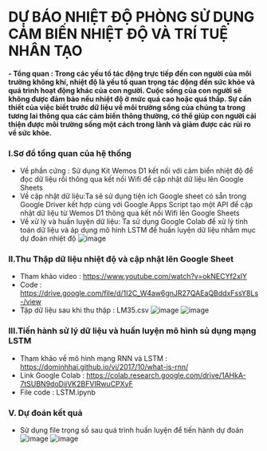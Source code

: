 # DỰ BÁO NHIỆT ĐỘ PHÒNG SỬ DỤNG CẢM BIẾN NHIỆT ĐỘ VÀ TRÍ TUỆ NHÂN TẠO
#### - Tổng quan : Trong các yếu tố tác động trực tiếp đến con người của môi trường không khí, nhiệt độ là yếu tố quan trọng tác động đến sức khỏe và quá trình hoạt động khác của con người. Cuộc sống của con người sẽ không được đảm bảo nếu nhiệt độ ở mức quá cao hoặc quá thấp. Sự cần thiết của việc biết trước dữ liệu về môi trường sống của chúng ta trong tương lai thông qua các cảm biến thông thường, có thể giúp con người cải thiện được môi trường sống một cách trong lành và giảm được các rủi ro về sức khỏe.
### I.Sơ đồ tổng quan của hệ thống
  + Về phần cứng : Sử dụng Kit Wemos D1 kết nối với cảm biển nhiệt độ để đọc dữ liệu rồi thông qua kết nối Wifi để cập nhật dữ liệu lên Google Sheets
  + Về cập nhật dữ liệu:Ta sẽ sử dụng tiện ích Google sheet có sẵn trong Google Driver kết hợp cùng với Google Apps Script tạo một API  để cập nhật dữ liệu từ Wemos D1 thông qua kết nối Wifi lên Google Sheets
  + Về xử lý và huấn luyện dữ liệu: Ta sử dụng Google Colab để xử lý tính toán dữ liệu và áp dụng mô hình LSTM để huấn luyện dữ liệu nhằm mục dự đoán nhiệt độ
![image](https://user-images.githubusercontent.com/92384494/166856483-791d60cd-aacb-49e0-b979-f25e1bd12227.png)
### II.Thu Thập dữ liệu nhiệt độ và cập nhật lên Google Sheet
  + Tham khảo video : https://www.youtube.com/watch?v=okNECYf2xlY
  + Code : https://drive.google.com/file/d/1I2C_W4aw6gnJR27QAEaQBddxFssY8Ls-/view
  + Tập dữ liệu sau khi thu thập : LM35.csv
![image](https://user-images.githubusercontent.com/92384494/166856929-f16c2f78-ae0a-4887-b13a-824a4ba7daeb.png)
![image](https://user-images.githubusercontent.com/92384494/166857003-22668ce1-464f-49eb-a96d-dd4584d1f488.png)
### III.Tiến hành sử lý dữ liệu và huấn luyện mô hình sủ dụng mạng LSTM
  + Tham khảo về mô hình mạng RNN và LSTM : https://dominhhai.github.io/vi/2017/10/what-is-rnn/
  + Link Google Colab : https://colab.research.google.com/drive/1AHkA-7tSUBN9doDijVK2BFVIRwuCPXyF
  + File code : LSTM.ipynb
### V. Dự đoán kết quả
  + Sử dụng file trọng số sau quá trình huấn luyện để tiến hành dự đoán
![image](https://user-images.githubusercontent.com/92384494/166857130-3ef36f74-6568-44d9-966a-268808a90b7f.png)
![image](https://user-images.githubusercontent.com/92384494/166857141-77b40f59-2e26-403a-9ac0-20e9b4616157.png)

